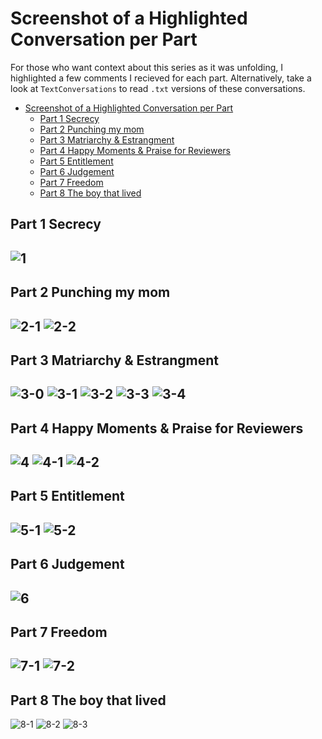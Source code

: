 # Screenshot of a Highlighted Conversation per Part
For those who want context about this series as it was unfolding, I highlighted a few comments I recieved for each part. Alternatively, take a look at `TextConversations` to read `.txt` versions of these conversations.
<!--ts-->
* [Screenshot of a Highlighted Conversation per Part](#screenshot-of-a-highlighted-conversation-per-part)
   * [Part 1 Secrecy](#part-1-secrecy)
   * [Part 2 Punching my mom](#part-2-punching-my-mom)
   * [Part 3 Matriarchy &amp; Estrangment](#part-3-matriarchy--estrangment)
   * [Part 4 Happy Moments &amp; Praise for Reviewers](#part-4-happy-moments--praise-for-reviewers)
   * [Part 5 Entitlement](#part-5-entitlement)
   * [Part 6 Judgement](#part-6-judgement)
   * [Part 7 Freedom](#part-7-freedom)
   * [Part 8 The boy that lived](#part-8-the-boy-that-lived)

<!-- Created by https://github.com/ekalinin/github-markdown-toc -->
<!-- Added by: shohid, at: Mon Oct 24 12:28:53 PM EDT 2022 -->

<!--te-->
## Part 1 Secrecy
![1](./1-secrecy/1-secrecy.png)
---
## Part 2 Punching my mom
![2-1](./2-punch-mom/2-1-abuse-mom.jpg)
![2-2](./2-punch-mom/2-2-abuse-mom.jpg)
---
## Part 3 Matriarchy & Estrangment
![3-0](./3-matriarchy-estrangment/3-0.png)
![3-1](./3-matriarchy-estrangment/3-1-matriarchy-estrangement.png)
![3-2](./3-matriarchy-estrangment/3-2-matriarchy-estrangement.png)
![3-3](./3-matriarchy-estrangment/3-3.png)
![3-4](./3-matriarchy-estrangment/3-4.png)
---
## Part 4 Happy Moments & Praise for Reviewers
![4](./4-happy-moments/4.png)
![4-1](./4-happy-moments/4-1-happy-moments.jpg)
![4-2](./4-happy-moments/4-2-happy-moments.jpg)
---
## Part 5 Entitlement
![5-1](./5-entitlement/5-1.png)
![5-2](./5-entitlement/5-2.png)
---
## Part 6 Judgement
![6](./6-judgement/6-1.png)
---
## Part 7 Freedom
![7-1](./7-freedom/7-1-freedom.png)
![7-2](./7-freedom/7-2-freedom.png)
---
## Part 8 The boy that lived
![8-1](./8-boy-that-lived/8-1-boy-that-lived.jpg)
![8-2](./8-boy-that-lived/8-2-boy-that-lived.jpg)
![8-3](./8-boy-that-lived/8-3-boy-that-lived.jpg)
